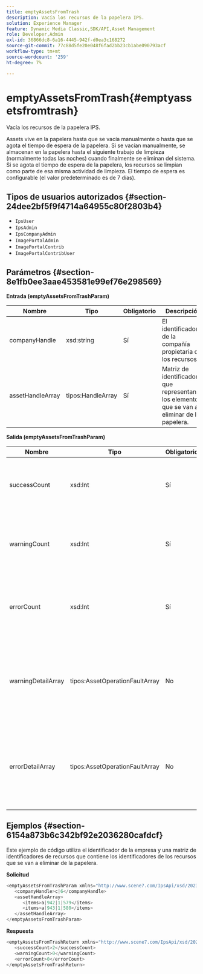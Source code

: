 ```yaml
---
title: emptyAssetsFromTrash
description: Vacía los recursos de la papelera IPS.
solution: Experience Manager
feature: Dynamic Media Classic,SDK/API,Asset Management
role: Developer,Admin
exl-id: 36866dc8-6a16-4445-942f-d0ea3c168272
source-git-commit: 77c88d5fe20e048f6fad2bb23cb1abe090793acf
workflow-type: tm+mt
source-wordcount: '259'
ht-degree: 7%

---
```


# emptyAssetsFromTrash{#emptyassetsfromtrash}

Vacía los recursos de la papelera IPS.

Assets vive en la papelera hasta que se vacía manualmente o hasta que se agota el tiempo de espera de la papelera. Si se vacían manualmente, se almacenan en la papelera hasta el siguiente trabajo de limpieza (normalmente todas las noches) cuando finalmente se eliminan del sistema. Si se agota el tiempo de espera de la papelera, los recursos se limpian como parte de esa misma actividad de limpieza. El tiempo de espera es configurable (el valor predeterminado es de 7 días).

## Tipos de usuarios autorizados {#section-24dee2bf5f9f4714a64955c80f2803b4}

* `IpsUser`
* `IpsAdmin`
* `IpsCompanyAdmin`
* `ImagePortalAdmin`
* `ImagePortalContrib`
* `ImagePortalContribUser`

## Parámetros {#section-8e1fb0ee3aae453581e99ef76e298569}

**Entrada (emptyAssetsFromTrashParam)**

| Nombre | Tipo | Obligatorio | Descripción |
|---|---|---|---|
| companyHandle | xsd:string | Sí | El identificador de la compañía propietaria de los recursos. |
| assetHandleArray | tipos:HandleArray | Sí | Matriz de identificadores que representan los elementos que se van a eliminar de la papelera. |

**Salida (emptyAssetsFromTrashParam)**

| Nombre | Tipo | Obligatorio | Descripción |
|---|---|---|---|
| successCount | xsd:Int | Sí | Número de recursos que se han eliminado correctamente de la papelera. |
| warningCount | xsd:Int | Sí | El número de advertencias generadas cuando la operación intentó vaciar recursos de la papelera. |
| errorCount | xsd:Int | Sí | El número de errores generados cuando la operación intentó vaciar recursos de la papelera. |
| warningDetailArray | tipos:AssetOperationFaultArray | No | Matriz de detalles asociados con los recursos que generaron advertencias cuando la operación intentó vaciarlos de la papelera. |
| errorDetailArray | tipos:AssetOperationFaultArray | No | Matriz de detalles asociados con los recursos que generaron errores cuando la operación intentó vaciarlos de la papelera. |

## Ejemplos {#section-6154a873b6c342bf92e2036280cafdcf}

Este ejemplo de código utiliza el identificador de la empresa y una matriz de identificadores de recursos que contiene los identificadores de los recursos que se van a eliminar de la papelera.

**Solicitud**

```java
<emptyAssetsFromTrashParam xmlns="http://www.scene7.com/IpsApi/xsd/2023-01-15">
   <companyHandle>c|6</companyHandle>
   <assetHandleArray>
      <items>a|942|1|579</items>
      <items>a|943|1|580</items>
   </assetHandleArray>
</emptyAssetsFromTrashParam>
```

**Respuesta**

```java
<emptyAssetsFromTrashReturn xmlns="http://www.scene7.com/IpsApi/xsd/2023-01-15">
   <successCount>2</successCount>
   <warningCount>0</warningCount>
   <errorCount>0</errorCount>
</emptyAssetsFromTrashReturn>
```
